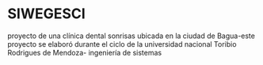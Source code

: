 # SIWEGESCI
proyecto de una clínica dental sonrisas ubicada en la ciudad de Bagua-este proyecto se elaboró durante el ciclo de la universidad nacional Toribio Rodrigues de Mendoza- ingeniería de sistemas
